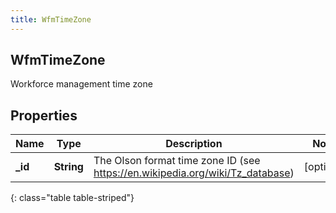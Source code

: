 ```yaml
---
title: WfmTimeZone
---
```

## WfmTimeZone
Workforce management time zone

## Properties

|Name | Type | Description | Notes|
|------------ | ------------- | ------------- | -------------|
| **_id** | **String** | The Olson format time zone ID (see https://en.wikipedia.org/wiki/Tz_database) | [optional] |
{: class="table table-striped"}



